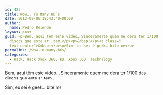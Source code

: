 ```yaml
---
id: 425
title: Wow…. To Many HD´s
date: 2012-09-06T19:43:40+00:00
author:
  name: Pedro Resende
layout: post
guid: <p>Bem, aqui têm este video… Sinceramente quem me dera ter 1/100 dos
  discos que este sr. tem…</p><p>&nbsp;</p><p class="
  text-center">&nbsp;</p><p>Sim, eu sei é geek… bite me</p>
permalink: /wow-to-many-hds/
categories:
  - Hack, Hack Xbox 360, HD, Xbox 360, Technology
---
```


Bem, aqui têm este video… Sinceramente quem me dera ter 1/100 dos discos que este sr. tem…

Sim, eu sei é geek… bite me
